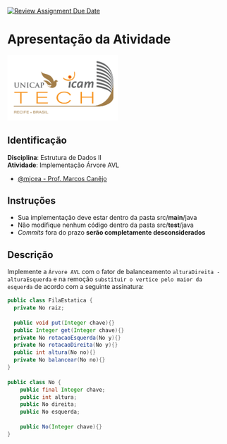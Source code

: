 [![Review Assignment Due Date](https://classroom.github.com/assets/deadline-readme-button-24ddc0f5d75046c5622901739e7c5dd533143b0c8e959d652212380cedb1ea36.svg)](https://classroom.github.com/a/FKa09AbV)
# Apresentação da Atividade
<img src="assets/images/Unicap_Icam_Tech-01.png" alt="drawing" width="250"/>

## Identificação
**Disciplina**: Estrutura de Dados II
\
**Atividade**: Implementação Árvore AVL
- [@mjcea - Prof. Marcos Canêjo](marcos.azevedo@unicap.br)

## Instruções
- Sua implementação deve estar dentro da pasta src/**main**/java 
- Não modifique nenhum código dentro da pasta src/**test**/java
- *Commits* fora do prazo **serão completamente desconsiderados**

##  Descrição
Implemente a ``Árvore AVL`` com o fator de balanceamento ``alturaDireita - alturaEsquerda`` e na remoção ``substituir o vertice pelo maior da esquerda`` de acordo com a seguinte assinatura:
```java
public class FilaEstatica {
  private No raiz;

  public void put(Integer chave){}
  public Integer get(Integer chave){}
  private No rotacaoEsquerda(No y){}
  private No rotacaoDireita(No y){}
  public int altura(No no){}
  private No balancear(No no){}
}

public class No {
    public final Integer chave;
    public int altura;
    public No direita;
    public No esquerda;

    public No(Integer chave){}
}

```